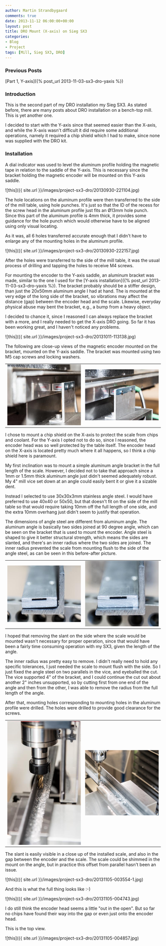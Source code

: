 ```yaml
---
author: Martin Strandbygaard
comments: true
date: 2013-11-12 06:00:00+00:00
layout: post
title: DRO Mount (X-axis) on Sieg SX3
categories:
- Blog
- Project
tags: [Mill, Sieg SX3, DRO]
---
```


### Previous Posts
[Part 1, Y-axis]({% post_url 2013-11-03-sx3-dro-yaxis %})

### Introduction

This is the second part of my DRO installation my Sieg SX3. As stated before, there are many posts about DRO installation on a bench-top mill. This is yet another one.

I decided to start with the Y-axis since that seemed easier than the X-axis, and while the X-axis wasn't difficult it did require some additional operations, namely it required a chip shield which I had to make, since none was supplied with the DRO kit.

### Installation

A dial indicator was used to level the aluminum profile holding the magnetic tape in relation to the saddle of the Y-axis. This is necessary since the bracket holding the magnetic encoder will be mounted on this Y-axis saddle.

![this]({{ site.url }}/images/project-sx3-dro/20130930-221104.jpg)

The hole locations on the aluminum profile were then transferred to the side of the mill table, using hole punches. It's just so that the ID of the recess for the screw head in the aluminum profile just fits an Ø13mm hole punch. Since this part of the aluminum profile is 4mm thick, it provides some guidance for the hole punch which would otherwise have to be aligned using only visual locating.

As it was, all 6 holes transferred accurate enough that I didn't have to enlarge any of the mounting holes in the aluminum profile.

![this]({{ site.url }}/images/project-sx3-dro/20130930-222157.jpg)

After the holes were transferred to the side of the mill table, it was the usual process of drilling and tapping the holes to receive M4 screws.

For mounting the encoder to the Y-axis saddle, an aluminum bracket was made, similar to the one I used for the [Y-axis installation]({% post_url 2013-11-03-sx3-dro-yaxis %}). The bracket probably should be a stiffer design, than just the 20x50mm aluminum angle I had at hand. The is mounted at the very edge of the long side of the bracket, so vibrations may affect the distance (gap) between the encoder head and the scale. Likewise, everyday physical abuse may bent the bracket, e.g., a bump from a  heavy object.

I decided to chance it, since I reasoned I can always replace the bracket with a more, and I really needed to get the X-axis DRO going. So far it has been working great, and I haven't noticed any problems.

![this]({{ site.url }}/images/project-sx3-dro/20131011-113138.jpg)

The following are close-up views of the magnetic encoder mounted on the bracket, mounted on the Y-axis saddle.	The bracket was mounted using two M5 cap screws and locking washers.

<table>
	<tr>
		<td><img src="/images/project-sx3-dro/20131105-003812.jpg" width="400" alt=Bracket with encoder"/>
		</td>
		<td><img src="/images/project-sx3-dro/20131105-004721.jpg" width="400" alt="Bracket with encoder"/>
		</td>
	</tr>
</table>

I chose to mount a chip shield on the X-axis to protect the scale from chips and coolant. For the Y-axis I opted not to do so, since I reasoned, the encoder head was so well protected by the table itself. The encoder head on the X-axis is located pretty much where it all happens, so I think a chip shield here is paramount.

My first inclination was to mount a simple aluminum angle bracket in the full length of the scale. However, I decided not to take that approach since a 1mm or 1.5mm thick aluminum angle just didn't seemed adequately robust. My 4" mill vice set down at an angle could easily bent it or give it a sizable dent.

Instead I selected to use 30x30x3mm stainless angle steel. I would have preferred to use 40x40 or 50x50, but that doesn't fit on the side of the mill table so that would require taking 10mm off the full length of one side, and the extra 10mm overhang just didn't seem to justify that operation.

The dimensions of angle steel are different from aluminum angle. The aluminum angle is basically two sides joined at 90 degree angle, which can be seen on the bracket that is used to mount the encoder. Angle steel is shaped to give it better structural strength, which means the sides are slanted, and there's an inner radius where the two sides are joined. The inner radius prevented the scale from mounting flush to the side of the angle steel, as can be seen in this before-after picture.

<table>
	<tr>
		<td><img src="/images/project-sx3-dro/20131005-205345.jpg" width="400" alt=Angle bracket without inner radius removed"/>
		</td>
		<td><img src="/images/project-sx3-dro/20131005-205234.jpg" width="400" alt="Angle bracket with inner radius removed"/>
		</td>
	</tr>
</table>

I hoped that removing the slant on the side where the scale would be mounted wasn't necessary for proper operation, since that would have been a fairly time consuming operation with my SX3, given the length of the angle.

The inner radius was pretty easy to remove. I didn't really need to hold any specific tolerances, I just needed the scale to mount flush with the side. So I just fixed the angle steel on two parallels in the vice, and eyeballed the cut. The vice supported 4" of the bracket, and I could continue the cut out about another 2" inches unsupported, so by cutting first from one end of the angle and then from the other,  I was able to remove the radius from the full length of the angle. 

After that, mounting holes corresponding to mounting holes in the aluminum profile were drilled. The holes were drilled to provide good clearance for the screws.

<table>
	<tr>
		<td><img src="/images/project-sx3-dro/20131005-203825.jpg" width="400" alt=Angle bracket without inner radius removed"/>
		</td>
		<td><img src="/images/project-sx3-dro/20131005-223702.jpg" width="400" alt="Angle bracket with inner radius removed"/>
		</td>
	</tr>
</table>

The slant is easily visible in a close up of the installed scale, and also in the gap between the encoder and  the scale. The scale could be shimmed in the mount on the angle, but in practice this offset from parallel hasn't been an issue.

![this]({{ site.url }}/images/project-sx3-dro/20131105-003554-1.jpg)

And this is what the full thing looks like :-)

![this]({{ site.url }}/images/project-sx3-dro/20131105-004743.jpg)

I do still think the encoder head seems a little "out in the open". But so far no chips have found their way into the gap or even just onto the encoder head.

This is the top view.

![this]({{ site.url }}/images/project-sx3-dro/20131105-004857.jpg)

